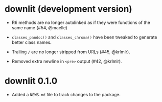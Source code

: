 # downlit (development version)

* R6 methods are no longer autolinked as if they were functions of the same name (#54, @maelle)

* `classes_pandoc()` and `classes_chroma()` have been tweaked to generate
  better class names.

* Trailing `/` are no longer stripped from URLs (#45, @krlmlr).

* Removed extra newline in `<pre>` output (#42, @krlmlr).

# downlit 0.1.0

* Added a `NEWS.md` file to track changes to the package.

